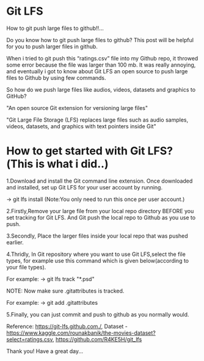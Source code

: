 # Git LFS

How to git push large files to github!!...

Do you know how to git push large files to github? This post will be helpful for you to push larger files in github.

When i tried to git push this “ratings.csv” file into my Github repo, it throwed some error because the file was larger than 100 mb. It was really annoying, and eventually i got to know about Git LFS an open source to push large files to Github by using few commands.

So how do we push large files like audios, videos, datasets and graphics to GitHub?  

"An open source Git extension for versioning large files"

"Git Large File Storage (LFS) replaces large files such as audio samples, videos, datasets, and graphics with text pointers inside Git"

# How to get started with Git LFS?(This is what i did..)

1.Download and install the Git command line extension. Once downloaded and installed, set up Git LFS for your user account by running.

 -> git lfs install (Note:You only need to run this once per user account.)

2.Firstly,Remove your large file from your local repo directory BEFORE you set tracking for Git LFS. And Git push the local repo to Github as you use to push.

3.Secondly, Place the larger files inside your local repo that was pushed earlier.

4.Thridly, In Git repository where you want to use Git LFS,select the file types, for example use this command which is given below(according to your file types).

For example:
-> git lfs track "*.psd"

 NOTE: Now make sure .gitattributes is tracked.

For example:
-> git add .gitattributes

5.Finally, you can just commit and push to github as you normally would.


Reference: 
https://git-lfs.github.com./, 
Dataset - https://www.kaggle.com/rounakbanik/the-movies-dataset?select=ratings.csv, 
https://github.com/R4KE5H/git_lfs




Thank you! Have a great day...
